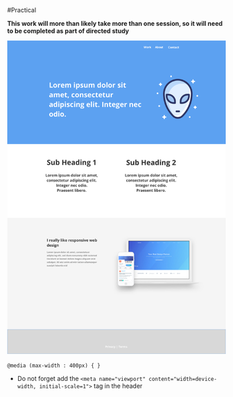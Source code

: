 #Practical 

**This work will more than likely take more than one session, so it will need to be completed as part of directed study**


![](assets/task_desktop_layout.png)


``` @media (max-width : 400px) { } ```

- Do not forget add the `<meta name="viewport" content="width=device-width, initial-scale=1">` tag in the header   
   





